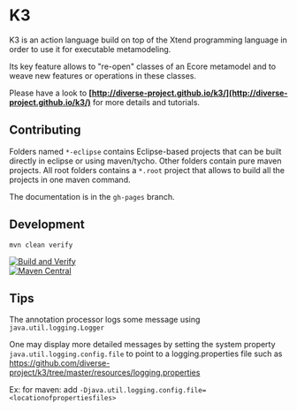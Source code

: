 K3
==

K3 is an action language build on top of the Xtend programming language in order to use it for executable metamodeling.

Its key feature allows to "re-open" classes of an Ecore metamodel and to weave new features or operations in these classes.

Please have a look to **[http://diverse-project.github.io/k3/](http://diverse-project.github.io/k3/)** for more details and tutorials.


Contributing
------------------------

Folders named `*-eclipse` contains Eclipse-based projects that can be built directly in eclipse or using maven/tycho.
Other folders contain pure maven projects.
All root folders contains a `*.root` project that allows to build all the projects in one maven command.

The documentation is in the `gh-pages` branch.


Development
------------------------

```
mvn clean verify
```

[![Build and Verify](https://github.com/diverse-project/k3/actions/workflows/verify.yml/badge.svg)](https://github.com/diverse-project/k3/actions)<br/>
[![Maven Central](https://maven-badges.herokuapp.com/maven-central/io.github.diverse-project.k3/fr.inria.diverse.k3.al.annotationprocessor/badge.svg?style=flat)](https://maven-badges.herokuapp.com/maven-central/io.github.diverse-project.k3/fr.inria.diverse.k3.al.annotationprocessor)<br/>


Tips
------------------------

The annotation processor logs some message using `java.util.logging.Logger`

One may display  more detailed messages by setting the system property `java.util.logging.config.file` to point to a  logging.properties file such as 
https://github.com/diverse-project/k3/tree/master/resources/logging.properties

Ex: for maven: add `-Djava.util.logging.config.file=<locationofpropertiesfiles>`
